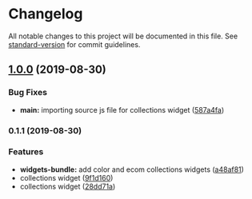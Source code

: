 # Changelog

All notable changes to this project will be documented in this file. See [standard-version](https://github.com/conventional-changelog/standard-version) for commit guidelines.

## [1.0.0](https://github.com/ecomclub/netlify-cms-widgets/compare/v0.1.1...v1.0.0) (2019-08-30)


### Bug Fixes

* **main:** importing source js file for collections widget ([587a4fa](https://github.com/ecomclub/netlify-cms-widgets/commit/587a4fa))

### 0.1.1 (2019-08-30)


### Features

* **widgets-bundle:** add color and ecom collections widgets ([a48af81](https://github.com/ecomclub/netlify-cms-widgets/commit/a48af81))
* collections widget ([9f1d160](https://github.com/ecomclub/netlify-cms-widgets/commit/9f1d160))
* collections widget ([28dd71a](https://github.com/ecomclub/netlify-cms-widgets/commit/28dd71a))
